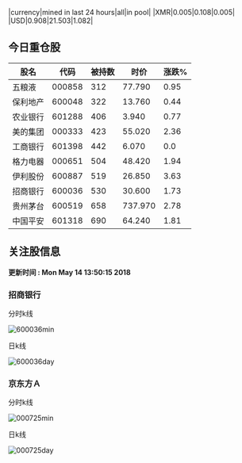 |currency|mined in last 24 hours|all|in pool|
|XMR|0.005|0.108|0.005|
|USD|0.908|21.503|1.082|

## 今日重仓股 

|股名|代码|被持数|时价|涨跌%|
|---|---|---|---|---|
|五粮液|000858|312|77.790|0.95|
|保利地产|600048|322|13.760|0.44|
|农业银行|601288|406|3.940|0.77|
|美的集团|000333|423|55.020|2.36|
|工商银行|601398|442|6.070|0.0|
|格力电器|000651|504|48.420|1.94|
|伊利股份|600887|519|26.850|3.63|
|招商银行|600036|530|30.600|1.73|
|贵州茅台|600519|658|737.970|2.78|
|中国平安|601318|690|64.240|1.81|

## 关注股信息
**更新时间 : Mon May 14 13:50:15 2018**
### 招商银行 
分时k线

![600036min](http://image.sinajs.cn/newchart/min/n/sh600036.gif)

日k线

![600036day](http://image.sinajs.cn/newchart/daily/n/sh600036.gif)

### 京东方Ａ 
分时k线

![000725min](http://image.sinajs.cn/newchart/min/n/sz000725.gif)

日k线

![000725day](http://image.sinajs.cn/newchart/daily/n/sz000725.gif)
